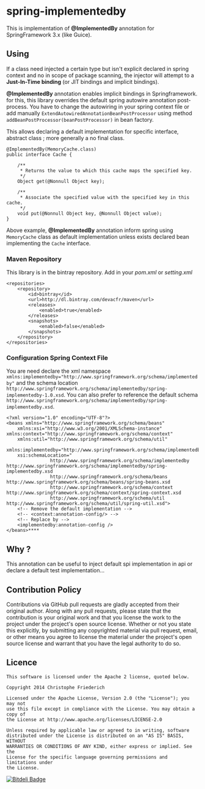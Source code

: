spring-implementedby
====================

This is implementation of **@ImplementedBy** annotation for SpringFramework 3.x (like Guice).

## Using

If a class need injected a certain type but isn't explicit declared in spring context and no in scope of package scanning, the injector will attempt to a **Just-In-Time binding** (or  JIT bindings and implicit bindings).

**@ImplementedBy** annotation enables implicit bindings in Springframework. for this, this library overrides the default spring autowire annotation post-process. You have to change the autowiring in your spring context file or add manually `ExtendAutowiredAnnotationBeanPostProcessor` using method `addBeanPostProcessor(beanPostProcessor)` in bean factory.

This allows declaring a default implementation for specific interface, abstract class ; more generally a no final class.

	@ImplementedBy(MemoryCache.class)
	public interface Cache {
	
	    /**
	     * Returns the value to which this cache maps the specified key.
	     */
	    Object get(@Nonnull Object key);
	
	    /**
	     * Associate the specified value with the specified key in this cache.
	     */
	    void put(@Nonnull Object key, @Nonnull Object value);
	}

Above example, **@ImplementedBy** annotation inform spring using `MemoryCache` class as default implementation unless exists declared bean implementing the `Cache` interface.

### Maven Repository

This library is in the bintray repository. Add in your *pom.xml* or *setting.xml*

	<repositories>
	    <repository>
	        <id>bintray</id>
	        <url>http://dl.bintray.com/devacfr/maven</url>
	        <releases>
	            <enabled>true</enabled>
	        </releases>
	        <snapshots>
	            <enabled>false</enabled>
	        </snapshots>
	    </repository>
	</repositories>

### Configuration Spring Context File

You are need declare the xml namespace `xmlns:implementedby="http://www.springframework.org/schema/implementedby"` and the schema location `http://www.springframework.org/schema/implementedby/spring-implementedby-1.0.xsd`. You can also prefer to reference the default schema `http://www.springframework.org/schema/implementedby/spring-implementedby.xsd`.

	<?xml version="1.0" encoding="UTF-8"?>
	<beans xmlns="http://www.springframework.org/schema/beans"
	    xmlns:xsi="http://www.w3.org/2001/XMLSchema-instance" xmlns:context="http://www.springframework.org/schema/context"
	    xmlns:util="http://www.springframework.org/schema/util"
	    xmlns:implementedby="http://www.springframework.org/schema/implementedby"
	    xsi:schemaLocation="
	                http://www.springframework.org/schema/implementedby http://www.springframework.org/schema/implementedby/spring-implementedby.xsd
	                http://www.springframework.org/schema/beans http://www.springframework.org/schema/beans/spring-beans.xsd
	                http://www.springframework.org/schema/context http://www.springframework.org/schema/context/spring-context.xsd
	                http://www.springframework.org/schema/util http://www.springframework.org/schema/util/spring-util.xsd">
	    <!-- Remove the default implementation -->
	    <!-- <context:annotation-config/> -->
		<!-- Replace by -->
	    <implementedby:annotation-config />
	</beans>****

## Why ?

This annotation can be useful to inject default spi implementation in api or declare a default test implementation...

## Contribution Policy

Contributions via GitHub pull requests are gladly accepted from their original author.
Along with any pull requests, please state that the contribution is your original work and 
that you license the work to the project under the project's open source license.
Whether or not you state this explicitly, by submitting any copyrighted material via pull request, 
email, or other means you agree to license the material under the project's open source license and 
warrant that you have the legal authority to do so.

## Licence

	This software is licensed under the Apache 2 license, quoted below.
	
	Copyright 2014 Christophe Friederich
	
	Licensed under the Apache License, Version 2.0 (the "License"); you may not
	use this file except in compliance with the License. You may obtain a copy of
	the License at http://www.apache.org/licenses/LICENSE-2.0
	
	Unless required by applicable law or agreed to in writing, software
	distributed under the License is distributed on an "AS IS" BASIS, WITHOUT
	WARRANTIES OR CONDITIONS OF ANY KIND, either express or implied. See the
	License for the specific language governing permissions and limitations under
	the License.

[![Bitdeli Badge](https://d2weczhvl823v0.cloudfront.net/devacfr/spring-implementedby/trend.png)](https://bitdeli.com/free "Bitdeli Badge")
